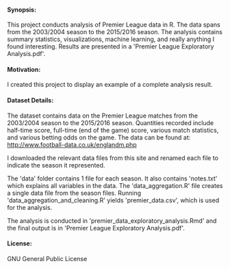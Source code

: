 #### Synopsis:
This project conducts analysis of Premier League data in R. The data spans from the 2003/2004 season to the 2015/2016 season. The analysis contains summary statistics, visualizations, machine learning, and really anything I found interesting. Results are presented in a 'Premier League Exploratory Analysis.pdf'.

#### Motivation:
I created this project to display an example of a complete analysis result.

#### Dataset Details:
The dataset contains data on the Premier League matches from the 2003/2004 season to the 2015/2016 season. Quantities recorded include half-time score, full-time (end of the game) score, various match statistics, and various betting odds on the game.
The data can be found at:
http://www.football-data.co.uk/englandm.php

I downloaded the relevant data files from this site and renamed each file to indicate the season it represented.

The 'data' folder contains 1 file for each season. It also contains 'notes.txt' which explains all variables in the data. The 'data_aggregation.R' file creates a single data file from the season files. Running 'data_aggregation_and_cleaning.R' yields 'premier_data.csv', which is used for the analysis.

The analysis is conducted in 'premier_data_exploratory_analysis.Rmd' and the final output is in 'Premier League Exploratory Analysis.pdf'.

#### License:
GNU General Public License
